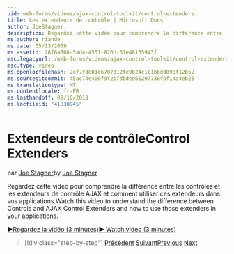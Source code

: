 ```yaml
---
uid: web-forms/videos/ajax-control-toolkit/control-extenders
title: Les extendeurs de contrôle | Microsoft Docs
author: JoeStagner
description: Regardez cette vidéo pour comprendre la différence entre les contrôles et les extendeurs de contrôle AJAX et comment utiliser ces extendeurs dans vos applications.
ms.author: riande
ms.date: 05/13/2009
ms.assetid: 26f6a508-5ad4-4551-826d-61e48135943f
msc.legacyurl: /web-forms/videos/ajax-control-toolkit/control-extenders
msc.type: video
ms.openlocfilehash: 2ef7fd801e6707d12fe9b24c1c1bbdd898f12b52
ms.sourcegitcommit: 45ac74e400f9f2b7dbded66297730f6f14a4eb25
ms.translationtype: MT
ms.contentlocale: fr-FR
ms.lasthandoff: 08/16/2018
ms.locfileid: "41830945"
---
```

<a name="control-extenders"></a><span data-ttu-id="45804-103">Extendeurs de contrôle</span><span class="sxs-lookup"><span data-stu-id="45804-103">Control Extenders</span></span>
====================
<span data-ttu-id="45804-104">par [Joe Stagner](https://github.com/JoeStagner)</span><span class="sxs-lookup"><span data-stu-id="45804-104">by [Joe Stagner](https://github.com/JoeStagner)</span></span>

<span data-ttu-id="45804-105">Regardez cette vidéo pour comprendre la différence entre les contrôles et les extendeurs de contrôle AJAX et comment utiliser ces extendeurs dans vos applications.</span><span class="sxs-lookup"><span data-stu-id="45804-105">Watch this video to understand the difference between Controls and AJAX Control Extenders and how to use those extenders in your applications.</span></span>

[<span data-ttu-id="45804-106">&#9654;Regardez la vidéo (3 minutes)</span><span class="sxs-lookup"><span data-stu-id="45804-106">&#9654; Watch video (3 minutes)</span></span>](https://channel9.msdn.com/Blogs/ASP-NET-Site-Videos/control-extenders)

> [!div class="step-by-step"]
> <span data-ttu-id="45804-107">[Précédent](utilize-the-ajax-rating-control-in-the-aspnet-toolkit.md)
> [Suivant](color-picker.md)</span><span class="sxs-lookup"><span data-stu-id="45804-107">[Previous](utilize-the-ajax-rating-control-in-the-aspnet-toolkit.md)
[Next](color-picker.md)</span></span>
